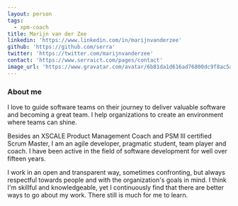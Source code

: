 ```yaml
---
layout: person
tags:
  - xpm-coach
title: Marijn van der Zee
linkedin: 'https://www.linkedin.com/in/marijnvanderzee'
github: 'https://github.com/serra'
twitter: 'https://twitter.com/marijnvanderzee'
contact: 'https://www.serraict.com/pages/contact'
image_url: 'https://www.gravatar.com/avatar/6b81da1d616ad76800dc9f8ac5a56619?s=200'
---
```


### About me

I love to guide software teams on their journey to deliver valuable software and becoming a great team. I help organizations to create an environment where teams can shine.

Besides an XSCALE Product Management Coach and PSM III certified Scrum Master, 
I am an agile developer, pragmatic student, team player and coach. 
I have been active in the field of software development for well over fifteen years.

I work in an open and transparent way, sometimes confronting, 
but always respectful towards people and with the organization's goals in mind. 
I think I'm skillful and knowledgeable, 
yet I continuously find that there are better ways to go about my work.
There still is much for me to learn.
